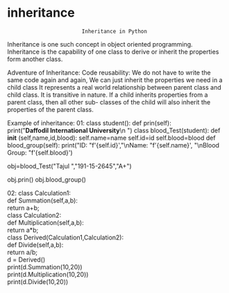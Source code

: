 # inheritance 
               
                            Inheritance in Python


Inheritance is one such concept in object oriented programming. Inheritance is
the capability of one class to derive or inherit the properties form another class.

Adventure of Inheritance:
Code reusability: We do not have to write the same code again and again,
We can just inherit the properties we need in a child class
It represents a real world relationship between parent class and child class.
It is transitive in nature. If a child inherits properties from a parent class,
then all other sub- classes of the child will also inherit the properties of the
parent class.

Example of inheritance:
01:
class student():
  def prin(self):  
    print(&quot;**Daffodil International University**\n &quot;)
class blood_Test(student):
  def __init__ (self,name,id,blood):
     self.name=name
     self.id=id
     self.blood=blood
  def blood_group(self):
     print(&quot;ID: &quot;f&#39;{self.id}&#39;,&quot;\nName: &quot;f&#39;{self.name}&#39;,
&quot;\nBlood Group: &quot;f&#39;{self.blood}&#39;)

obj=blood_Test(&quot;Tajul &quot;,&quot;191-15-2645&quot;,&quot;A+&quot;)

obj.prin()
obj.blood_group()     

02:
class Calculation1:  
    def Summation(self,a,b):  
        return a+b;  
class Calculation2:  
    def Multiplication(self,a,b):  
        return a*b;  
class Derived(Calculation1,Calculation2):  
    def Divide(self,a,b):  
        return a/b;  
d = Derived()  
print(d.Summation(10,20))  
print(d.Multiplication(10,20))  
print(d.Divide(10,20))

